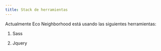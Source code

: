 ```yaml
---
title: Stack de herramientas
---
```


Actualmente Eco Neighborhood está usando las siguientes herramientas: 

1) Sass

2) Jquery


